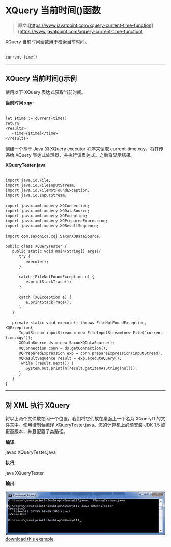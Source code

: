 # XQuery 当前时间()函数

> 原文:[https://www.javatpoint.com/xquery-current-time-function](https://www.javatpoint.com/xquery-current-time-function)

XQuery 当前时间函数用于检索当前时间。

```

current-time() 

```

* * *

## XQuery 当前时间()示例

使用以下 XQuery 表达式获取当前时间。

**当前时间 xqy:**

```

let $time := current-time()
return
<results>
   <time>{$time}</time>
</results>

```

创建一个基于 Java 的 XQuery executor 程序来读取 current-time.xqy，将其传递给 XQuery 表达式处理器，并执行该表达式。之后将显示结果。

**XQueryTester.java**

```

import java.io.File;
import java.io.FileInputStream;
import java.io.FileNotFoundException;
import java.io.InputStream;

import javax.xml.xquery.XQConnection;
import javax.xml.xquery.XQDataSource;
import javax.xml.xquery.XQException;
import javax.xml.xquery.XQPreparedExpression;
import javax.xml.xquery.XQResultSequence;

import com.saxonica.xqj.SaxonXQDataSource;

public class XQueryTester {
   public static void main(String[] args){
      try {
         execute();
      }

      catch (FileNotFoundException e) {
         e.printStackTrace();
      }

      catch (XQException e) {
         e.printStackTrace();
      }
   }

   private static void execute() throws FileNotFoundException, XQException{
      InputStream inputStream = new FileInputStream(new File("current-time.xqy"));
      XQDataSource ds = new SaxonXQDataSource();
      XQConnection conn = ds.getConnection();
      XQPreparedExpression exp = conn.prepareExpression(inputStream);
      XQResultSequence result = exp.executeQuery();
       while (result.next()) {
         System.out.println(result.getItemAsString(null));
      }
   }	
}

```

* * *

## 对 XML 执行 XQuery

将以上两个文件放在同一个位置。我们将它们放在桌面上一个名为 XQuery11 的文件夹中。使用控制台编译 XQueryTester.java。您的计算机上必须安装 JDK 1.5 或更高版本，并且配置了类路径。

**编译:**

javac XQueryTester.java

**执行:**

java XQueryTester

**输出:**

![XQUERY Current time function 1](img/bd8bdc75708addf2f3c0e21f90227bc5.png)[download this example](https://static.javatpoint.com/xquery/src/XQuery11.zip)